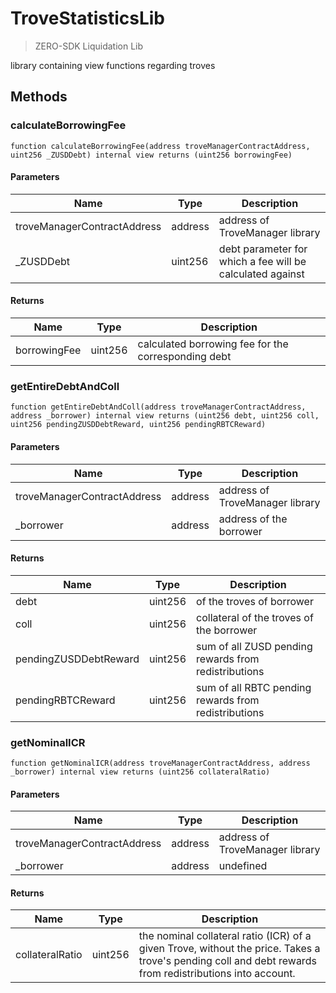 # TroveStatisticsLib



> ZERO-SDK Liquidation Lib

library containing view functions regarding troves



## Methods

### calculateBorrowingFee

```solidity
function calculateBorrowingFee(address troveManagerContractAddress, uint256 _ZUSDDebt) internal view returns (uint256 borrowingFee)
```





#### Parameters

| Name | Type | Description |
|---|---|---|
| troveManagerContractAddress | address | address of TroveManager library |
| _ZUSDDebt | uint256 | debt parameter for which a fee will be calculated against |

#### Returns

| Name | Type | Description |
|---|---|---|
| borrowingFee | uint256 | calculated borrowing fee for the corresponding debt |

### getEntireDebtAndColl

```solidity
function getEntireDebtAndColl(address troveManagerContractAddress, address _borrower) internal view returns (uint256 debt, uint256 coll, uint256 pendingZUSDDebtReward, uint256 pendingRBTCReward)
```





#### Parameters

| Name | Type | Description |
|---|---|---|
| troveManagerContractAddress | address | address of TroveManager library |
| _borrower | address | address of the borrower |

#### Returns

| Name | Type | Description |
|---|---|---|
| debt | uint256 | of the troves of borrower |
| coll | uint256 | collateral of the troves of the borrower |
| pendingZUSDDebtReward | uint256 | sum of all ZUSD pending rewards from redistributions |
| pendingRBTCReward | uint256 | sum of all RBTC pending rewards from redistributions |

### getNominalICR

```solidity
function getNominalICR(address troveManagerContractAddress, address _borrower) internal view returns (uint256 collateralRatio)
```





#### Parameters

| Name | Type | Description |
|---|---|---|
| troveManagerContractAddress | address | address of TroveManager library |
| _borrower | address | undefined |

#### Returns

| Name | Type | Description |
|---|---|---|
| collateralRatio | uint256 | the nominal collateral ratio (ICR) of a given Trove, without the price. Takes a trove&#39;s pending coll and debt rewards from redistributions into account. |




